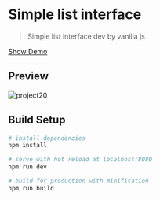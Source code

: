 # Simple list interface

> Simple list interface dev by vanilla js

[Show Demo](http://sungkyu.me/gbc/list/views_html/blockchain_list.html)

## Preview
![project20](./resources/img/project20.png)

## Build Setup

``` bash
# install dependencies
npm install

# serve with hot reload at localhost:8080
npm run dev

# build for production with minification
npm run build
```
